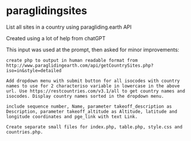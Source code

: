 # paraglidingsites
List all sites in a country using paragliding.earth API

Created using a lot of help from chatGPT

This input was used at the prompt, then asked for minor improvements:

 
```
create php to output in human readable format from http://www.paraglidingearth.com/api/getCountrySites.php?iso=in&style=detailed

Add dropdown menu with submit button for all isocodes with country names to use for 2 characteriso variable in lowercase in the above url. Use https://restcountries.com/v3.1/all to get country names and isocodes. Display country names sorted in the dropdown menu.

include sequence number, Name, parameter takeoff_description as Description, parameter takeoff_altitude as Altitude, latitude and longitude coordinates and pge_link with text Link.

Create separate small files for index.php, table.php, style.css and countries.php.
```
